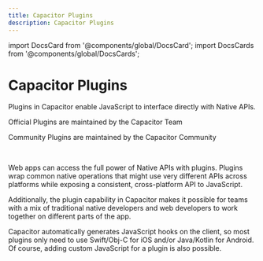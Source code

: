 ```yaml
---
title: Capacitor Plugins
description: Capacitor Plugins
---
```


import DocsCard from '@components/global/DocsCard';
import DocsCards from '@components/global/DocsCards';

# Capacitor Plugins

Plugins in Capacitor enable JavaScript to interface directly with Native APIs.

<DocsCards>
  <DocsCard 
    header="Official plugins" 
    img="/img/v3/docs/capacitor-card.png" 
    href="/apis"
  >
    <p>
      Official Plugins are maintained by the Capacitor Team
    </p>
  </DocsCard>
  <DocsCard 
    header="Community plugins"
    img="/img/v3/docs/community-card.png"
    href="/plugins/community"
  >
    <p>
      Community Plugins are maintained by the Capacitor Community
    </p>
  </DocsCard>
</DocsCards>

<br/>

Web apps can access the full power of Native APIs with plugins. Plugins wrap common native operations that might use very different APIs across platforms while exposing a consistent, cross-platform API to JavaScript.

Additionally, the plugin capability in Capacitor makes it possible for teams with a mix of traditional native developers and web developers to work together on different parts of the app.

Capacitor automatically generates JavaScript hooks on the client, so most plugins only need to use Swift/Obj-C for iOS and/or Java/Kotlin for Android. Of course, adding custom JavaScript for a plugin is also possible.
